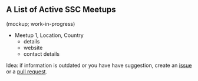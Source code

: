 ## A List of Active SSC Meetups

(mockup; work-in-progress)

* Meetup 1, Location, Country
    * details
    * website
    * contact details
    
    
Idea: if information is outdated or you have have suggestion, create an [issue](https://github.com/ssc-meetups-community/meetups/issues) or a [pull request](https://github.com/ssc-meetups-community/meetups/pulls).
